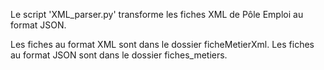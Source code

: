 Le script 'XML_parser.py' transforme les fiches XML de Pôle Emploi au format JSON.

Les fiches au format XML sont dans le dossier ficheMetierXml.
Les fiches au format JSON sont dans le dossier fiches_metiers.